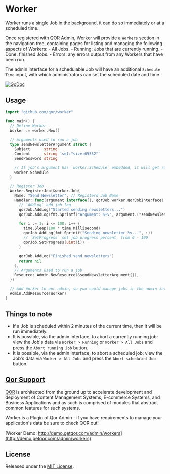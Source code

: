 # Worker

Worker runs a single Job in the background, it can do so immediately or at a scheduled time.

Once registered with QOR Admin, Worker will provide a `Workers` section in the navigation tree, containing pages for listing and managing the following aspects of Workers:
	- All Jobs.
	- Running: Jobs that are currently running.
	- Done: finished Jobs.
	- Errors: any errors output from any Workers that have been run.

The admin interface for a schedulable Job will have an additional `Schedule Time` input, with which administrators can set the scheduled date and time.

[![GoDoc](https://godoc.org/github.com/qor/worker?status.svg)](https://godoc.org/github.com/qor/worker)

## Usage

```go
import "github.com/qor/worker"

func main() {
  // Define Worker
  Worker := worker.New()

  // Arguments used to run a job
  type sendNewsletterArgument struct {
    Subject      string
    Content      string `sql:"size:65532"`
    SendPassword string

    // If job's argument has `worker.Schedule` embedded, it will get run at a scheduled time
    worker.Schedule
  }

  // Register Job
  Worker.RegisterJob(&worker.Job{
    Name: "Send Newsletter", // Registerd Job Name
    Handler: func(argument interface{}, qorJob worker.QorJobInterface) error {
      // `AddLog` add job log
      qorJob.AddLog("Started sending newsletters...")
      qorJob.AddLog(fmt.Sprintf("Argument: %+v", argument.(*sendNewsletterArgument)))

      for i := 1; i <= 100; i++ {
        time.Sleep(100 * time.Millisecond)
        qorJob.AddLog(fmt.Sprintf("Sending newsletter %v...", i))
        // `SetProgress` set job progress percent, from 0 - 100
        qorJob.SetProgress(uint(i))
      }

      qorJob.AddLog("Finished send newsletters")
      return nil
    },
    // Arguments used to run a job
    Resource: Admin.NewResource(&sendNewsletterArgument{}),
  })

  // Add Worker to qor admin, so you could manage jobs in the admin interface
  Admin.AddResource(Worker)
}
```

## Things to note

- If a Job is scheduled within 2 minutes of the current time, then it will be run immediately.
- It is possible, via the admin interface, to abort a currently running job: view the Job's data via `Worker > Running` or `Worker > All Jobs` and press the `Abort running Job` button.
- It is possible, via the admin interface, to abort a scheduled job: view the Job's data via `Worker > All Jobs` and press the `Abort scheduled Job` button.

## [Qor Support](https://github.com/qor/qor)

[QOR](http://getqor.com) is architected from the ground up to accelerate development and deployment of Content Management Systems, E-commerce Systems, and Business Applications and as such is comprised of modules that abstract common features for such systems.

Worker is a Plugin of Qor Admin - if you have requirements to manage your application's data be sure to check QOR out!

[Worker Demo:  http://demo.getqor.com/admin/workers](http://demo.getqor.com/admin/workers)

## License

Released under the [MIT License](http://opensource.org/licenses/MIT).
